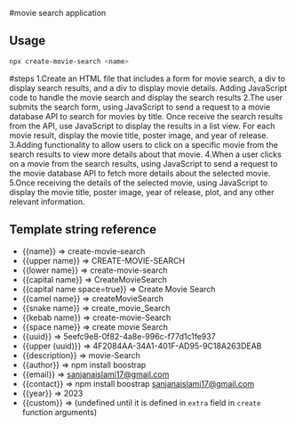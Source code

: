 #movie search application

## Usage

```bash
npx create-movie-search <name>
```
#steps
1.Create an HTML file that includes a form for movie search, a div to display search results, and a div to display movie details. Adding JavaScript code to handle the movie search and display the search results
2.The user submits the search form, using JavaScript to send a request to a movie database API to search for movies by title. Once receive the search results from the API, use JavaScript to display the results in a list view. For each movie result, display the movie title, poster image, and year of release.
3.Adding functionality to allow users to click on a specific movie from the search results to view more details about that movie.
4.When a user clicks on a movie from the search results, using JavaScript to send a request to the movie database API to fetch more details about the selected movie.
5.Once receiving the details of the selected movie, using JavaScript to display the movie title, poster image, year of release, plot, and any other relevant information.
 

## Template string reference

- {{name}} => create-movie-search
- {{upper name}} => CREATE-MOVIE-SEARCH
- {{lower name}} => create-movie-search
- {{capital name}} => CreateMovieSearch
- {{capital name space=true}} => Create Movie Search
- {{camel name}} => createMovieSearch
- {{snake name}} => create_movie_Search
- {{kebab name}} => create-movie-Search
- {{space name}} => create movie Search
- {{uuid}} => 5eefc9e8-0f82-4a8e-996c-f77d1c1fe937
- {{upper (uuid)}} => 4F2084AA-34A1-401F-AD95-9C18A263DEAB
- {{description}} =>  movie-Search
- {{author}} => npm install boostrap
- {{email}} => sanjanaislami17@gmail.com
- {{contact}} => npm install boostrap <sanjanaislami17@gmail.com>
- {{year}} => 2023
- {{custom}} =>  (undefined until it is defined in `extra` field in `create` function arguments)


